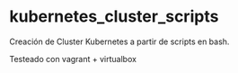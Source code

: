 # kubernetes_cluster_scripts

Creación de Cluster Kubernetes a partir de scripts en bash.

Testeado con vagrant + virtualbox